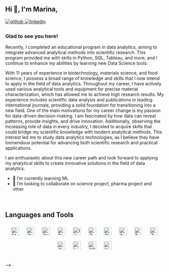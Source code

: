 ## Hi 👋, I'm Marina,

<a href="https://github.com/https://github.com/MarinaNovos" target="_blank">
<img src=https://img.shields.io/badge/github-%2324292e.svg?&style=for-the-badge&logo=github&logoColor=white alt=github style="margin-bottom: 5px;" />
</a>
<a href="https://linkedin.com/in/https://github.com/MarinaNovos" target="_blank">
<img src=https://img.shields.io/badge/linkedin-%231E77B5.svg?&style=for-the-badge&logo=linkedin&logoColor=white alt=linkedin style="margin-bottom: 5px;" />
</a>  
  

### Glad to see you here!  
Recently, I completed an educational program in data analytics, aiming to integrate advanced analytical methods into scientific research. This program provided me with skills in Python, SQL, Tableau, and more, and I continue to enhance my abilities by learning new Data Science tools.

With 11 years of experience in biotechnology, materials science, and food science, I possess a broad range of knowledge and skills that I now intend to apply in the field of data analytics. Throughout my career, I have actively used various analytical tools and equipment for precise material characterization, which has allowed me to achieve high research results. My experience includes scientific data analysis and publications in leading international journals, providing a solid foundation for transitioning into a new field.
One of the main motivations for my career change is my passion for data-driven decision-making. I am fascinated by how data can reveal patterns, provide insights, and drive innovation. Additionally, observing the increasing role of data in every industry, I decided to acquire skills that could bridge my scientific knowledge with modern analytical methods. This interest led me to study data analytics technologies, as I believe they have tremendous potential for advancing both scientific research and practical applications.

I am enthusiastic about this new career path and look forward to applying my analytical skills to create innovative solutions in the field of data analytics.


- 🌱 I’m currently learning ML
- 👯 I’m looking to collaborate on science project, pharma project and other


<br/>  


## Languages and Tools  
<div align="center">  
  <a href="https://www.mysql.com/" target="_blank"><img style="margin: 10px" src="https://profilinator.rishav.dev/skills-assets/mysql-original-wordmark.svg" alt="MySQL" height="25" /></a>  
  <a href="https://www.python.org/" target="_blank"><img style="margin: 10px" src="https://profilinator.rishav.dev/skills-assets/python-original.svg" alt="Python" height="25" /></a>  
  <a href="https://github.com/" target="_blank"><img style="margin: 10px" src="https://profilinator.rishav.dev/skills-assets/git-scm-icon.svg" alt="Git" height="25" /></a>  
  <a href="https://www.blender.org/" target="_blank"><img style="margin: 10px" src="https://profilinator.rishav.dev/skills-assets/blender_community_badge_white.svg" alt="Blender" height="25" /></a>  
  <a href="https://www.adobe.com/in/products/illustrator.html" target="_blank"><img style="margin: 10px" src="https://profilinator.rishav.dev/skills-assets/adobe_illustrator-icon.svg" alt="Illustrator" height="25" /></a>  
  <a href="https://www.tableau.com/" target="_blank"><img style="margin: 10px" src="https://profilinator.rishav.dev/skills-assets/tableau.svg" alt="Tableau" height="25" /></a>  
  <a href="https://www.adobe.com/in/products/photoshop.html" target="_blank"><img style="margin: 10px" src="https://profilinator.rishav.dev/skills-assets/photoshop-plain.svg" alt="Photoshop" height="25" /></a>  
  <a href="https://www.postgresql.org/" target="_blank"><img style="margin: 10px" src="https://profilinator.rishav.dev/skills-assets/postgresql-original-wordmark.svg" alt="PostgreSQL" height="25" /></a>  
 <a href="https://scikit-learn.org/" target="_blank"><img style="margin: 10px" src="https://upload.wikimedia.org/wikipedia/commons/thumb/0/05/Scikit_learn_logo_small.svg/800px-Scikit_learn_logo_small.svg.png" alt="Scikit-learn" height="25" /></a>  
 <a href="https://www.tensorflow.org/" target="_blank"><img style="margin: 10px" src="https://upload.wikimedia.org/wikipedia/commons/thumb/2/2d/TensorFlow_logo.svg/512px-TensorFlow_logo.svg.png" alt="TensorFlow" height="25" /></a>  
  <a href="https://catboost.ai/" target="_blank"><img style="margin: 10px" src="https://upload.wikimedia.org/wikipedia/commons/thumb/a/a0/CatBoost_logo.svg/600px-CatBoost_logo.svg.png" alt="CatBoost" height="25" /></a>  
  <a href="https://lightgbm.readthedocs.io/" target="_blank"><img style="margin: 10px" src="https://upload.wikimedia.org/wikipedia/commons/2/26/LightGBM_logo.png" alt="LightGBM" height="25" /></a>  
  <a href="https://xgboost.readthedocs.io/" target="_blank"><img style="margin: 10px" src="https://upload.wikimedia.org/wikipedia/commons/7/72/XGBoost_logo.png" alt="XGBoost" height="25" /></a>  
  <a href="https://huggingface.co/" target="_blank"><img style="margin: 10px" src="https://upload.wikimedia.org/wikipedia/commons/e/e0/Hugging_Face_logo.png" alt="Hugging Face" height="25" /></a>  
</div>  
<br/>  

-->
